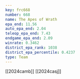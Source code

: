 ```yaml
---
key: frc668
number: 668
name: The Apes of Wrath
epa_end: 11.56
auto_epa_end: 2.04
teleop_epa_end: 7.43
endgame_epa_end: 2.09
winrate: 0.3462
district_epa_rank: 1038
district_epa_percentile: 0.4237
type: Team
---
```

[[2024camb]]
[[2024casj]]
